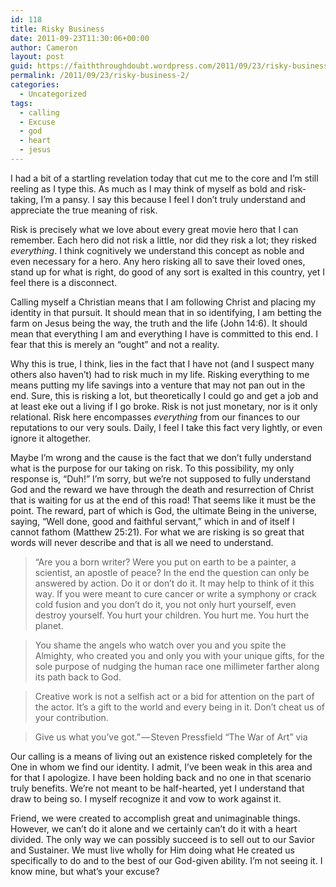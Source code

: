 ```yaml
---
id: 118
title: Risky Business
date: 2011-09-23T11:30:06+00:00
author: Cameron
layout: post
guid: https://faiththroughdoubt.wordpress.com/2011/09/23/risky-business/
permalink: /2011/09/23/risky-business-2/
categories:
  - Uncategorized
tags:
  - calling
  - Excuse
  - god
  - heart
  - jesus
---
```

I had a bit of a startling revelation today that cut me to the core and I’m still reeling as I type this. As much as I may think of myself as bold and risk-taking, I’m a pansy. I say this because I feel I don’t truly understand and appreciate the true meaning of risk.

Risk is precisely what we love about every great movie hero that I can remember. Each hero did not risk a little, nor did they risk a lot; they risked _everything_. I think cognitively we understand this concept as noble and even necessary for a hero. Any hero risking all to save their loved ones, stand up for what is right, do good of any sort is exalted in this country, yet I feel there is a disconnect.

Calling myself a Christian means that I am following Christ and placing my identity in that pursuit. It should mean that in so identifying, I am betting the farm on Jesus being the way, the truth and the life (John 14:6). It should mean that everything I am and everything I have is committed to this end. I fear that this is merely an “ought” and not a reality.

Why this is true, I think, lies in the fact that I have not (and I suspect many others also haven’t) had to risk much in my life. Risking everything to me means putting my life savings into a venture that may not pan out in the end. Sure, this is risking a lot, but theoretically I could go and get a job and at least eke out a living if I go broke. Risk is not just monetary, nor is it only relational. Risk here encompasses _everything_ from our finances to our reputations to our very souls. Daily, I feel I take this fact very lightly, or even ignore it altogether.

Maybe I’m wrong and the cause is the fact that we don’t fully understand what is the purpose for our taking on risk. To this possibility, my only response is, “Duh!” I’m sorry, but we’re not supposed to fully understand God and the reward we have through the death and resurrection of Christ that is waiting for us at the end of this road! That seems like it must be the point. The reward, part of which is God, the ultimate Being in the universe, saying, “Well done, good and faithful servant,” which in and of itself I cannot fathom (Matthew 25:21). For what we are risking is so great that words will never describe and that is all we need to understand.

> “Are you a born writer? Were you put on earth to be a painter, a scientist, an apostle of peace? In the end the question can only be answered by action. Do it or don’t do it. It may help to think of it this way. If you were meant to cure cancer or write a symphony or crack cold fusion and you don’t do it, you not only hurt yourself, even destroy yourself. You hurt your children. You hurt me. You hurt the planet.

> You shame the angels who watch over you and you spite the Almighty, who created you and only you with your unique gifts, for the sole purpose of nudging the human race one millimeter farther along its path back to God.

> Creative work is not a selfish act or a bid for attention on the part of the actor. It’s a gift to the world and every being in it. Don’t cheat us of your contribution.

> Give us what you’ve got.” — Steven Pressfield “The War of Art” via

Our calling is a means of living out an existence risked completely for the One in whom we find our identity. I admit, I’ve been weak in this area and for that I apologize. I have been holding back and no one in that scenario truly benefits. We’re not meant to be half-hearted, yet I understand that draw to being so. I myself recognize it and vow to work against it.

Friend, we were created to accomplish great and unimaginable things. However, we can’t do it alone and we certainly can’t do it with a heart divided. The only way we can possibly succeed is to sell out to our Savior and Sustainer. We must live wholly for Him doing what He created us specifically to do and to the best of our God-given ability. I’m not seeing it. I know mine, but what’s your excuse?